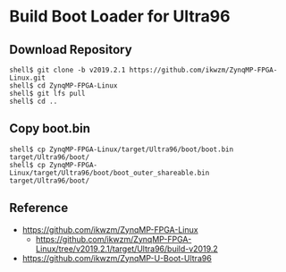 Build Boot Loader for Ultra96
====================================================================================

## Download Repository

```console
shell$ git clone -b v2019.2.1 https://github.com/ikwzm/ZynqMP-FPGA-Linux.git
shell$ cd ZynqMP-FPGA-Linux
shell$ git lfs pull
shell$ cd ..
```

## Copy boot.bin

```console
shell$ cp ZynqMP-FPGA-Linux/target/Ultra96/boot/boot.bin                 target/Ultra96/boot/
shell$ cp ZynqMP-FPGA-Linux/target/Ultra96/boot/boot_outer_shareable.bin target/Ultra96/boot/
```

## Reference

* https://github.com/ikwzm/ZynqMP-FPGA-Linux
  - https://github.com/ikwzm/ZynqMP-FPGA-Linux/tree/v2019.2.1/target/Ultra96/build-v2019.2
* https://github.com/ikwzm/ZynqMP-U-Boot-Ultra96

